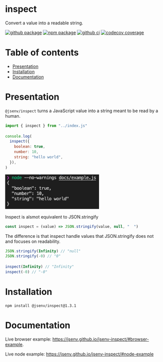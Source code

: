 # inspect

Convert a value into a readable string.

[![github package](https://img.shields.io/github/package-json/v/jsenv/jsenv-inspect.svg?logo=github&label=package)](https://github.com/jsenv/jsenv-inspect/packages)
[![npm package](https://img.shields.io/npm/v/@jsenv/inspect.svg?logo=npm&label=package)](https://www.npmjs.com/package/@jsenv/inspect)
[![github ci](https://github.com/jsenv/jsenv-inspect/workflows/ci/badge.svg)](https://github.com/jsenv/jsenv-inspect/actions?workflow=ci)
[![codecov coverage](https://codecov.io/gh/jsenv/jsenv-inspect/branch/master/graph/badge.svg)](https://codecov.io/gh/jsenv/jsenv-inspect)

# Table of contents

- [Presentation](#Presentation)
- [Installation](#Installation)
- [Documentation](#Documentation)

# Presentation

`@jsenv/inspect` turns a JavaScript value into a string meant to be read by a human.

```js
import { inspect } from "../index.js"

console.log(
  inspect({
    boolean: true,
    number: 10,
    string: "hello world",
  }),
)
```

![terminal screenshot](./docs/terminal-screenshot.png)

Inspect is alsmot equivalent to JSON.stringify

```js
const inspect = (value) => JSON.stringify(value, null, "  ")
```

The difference is that inspect handle values that JSON.stringify does not and focuses on readability.

```js
JSON.stringify(Infinity) // "null"
JSON.stringify(-0) // "0"

inspect(Infinity) // "Infinity"
inspect(-0) // "-0"
```

# Installation

```console
npm install @jsenv/inspect@1.3.1
```

# Documentation

Live browser example: https://jsenv.github.io/jsenv-inspect/#browser-example.

Live node example: https://jsenv.github.io/jsenv-inspect/#node-example
